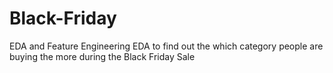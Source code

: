# Black-Friday

EDA and Feature Engineering EDA to find out the which category people are buying the more during the Black Friday Sale
